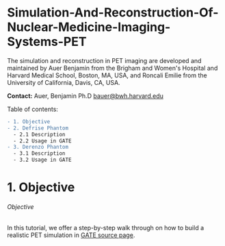 # Simulation-And-Reconstruction-Of-Nuclear-Medicine-Imaging-Systems-PET

The simulation and reconstruction in PET imaging are developed and maintained by Auer Benjamin from the Brigham and Women's Hospital and Harvard Medical School, Boston, MA, USA, and Roncali Emilie from the University of California, Davis, CA, USA.

**Contact:** Auer, Benjamin Ph.D <bauer@bwh.harvard.edu>

Table of contents:
```diff
- 1. Objective
- 2. Defrise Phantom
  - 2.1 Description
  - 2.2 Usage in GATE
- 3. Derenzo Phantom
  - 3.1 Description
  - 3.2 Usage in GATE  
```

# 1. Objective

###### Objective
In this tutorial, we offer a step-by-step walk through on how to build a realistic PET simulation in [GATE source page](http://www.opengatecollaboration.org).  

